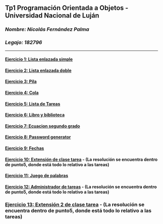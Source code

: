 ## Tp1 Programación Orientada a Objetos - Universidad Nacional de Luján

### ***Nombre: Nicolás Fernández Palma***
### ***Legajo: 182796***

---

#### [Ejercicio 1: Lista enlazada simple](https://github.com/nicofpalma/Tp1-POO/tree/main/Tp1/src/ar/edu/unlu/poo/punto1)

#### [Ejercicio 2: Lista enlazada doble](https://github.com/nicofpalma/Tp1-POO/tree/main/Tp1/src/ar/edu/unlu/poo/punto2)

#### [Ejercicio 3: Pila](https://github.com/nicofpalma/Tp1-POO/tree/main/Tp1/src/ar/edu/unlu/poo/punto3)

#### [Ejercicio 4: Cola](https://github.com/nicofpalma/Tp1-POO/tree/main/Tp1/src/ar/edu/unlu/poo/punto4)

#### [Ejercicio 5: Lista de Tareas](https://github.com/nicofpalma/Tp1-POO/tree/main/Tp1/src/ar/edu/unlu/poo/punto5)


#### [Ejercicio 6: Libro y biblioteca](https://github.com/nicofpalma/Tp1-POO/tree/main/Tp1/src/ar/edu/unlu/poo/punto6)

#### [Ejercicio 7: Ecuacion segundo grado](https://github.com/nicofpalma/Tp1-POO/tree/main/Tp1/src/ar/edu/unlu/poo/punto7)

#### [Ejercicio 8: Password generator](https://github.com/nicofpalma/Tp1-POO/tree/main/Tp1/src/ar/edu/unlu/poo/punto8)

#### [Ejercicio 9: Fechas](https://github.com/nicofpalma/Tp1-POO/tree/main/Tp1/src/ar/edu/unlu/poo/punto9)

#### [Ejercicio 10: Extensión de clase tarea](https://github.com/nicofpalma/Tp1-POO/tree/main/Tp1/src/ar/edu/unlu/poo/punto5) - (La resolución se encuentra dentro de punto5, donde está todo lo relativo a las tareas)

#### [Ejercicio 11: Juego de palabras](https://github.com/nicofpalma/Tp1-POO/tree/main/Tp1/src/ar/edu/unlu/poo/punto11)

#### [Ejercicio 12: Administrador de tareas](https://github.com/nicofpalma/Tp1-POO/tree/main/Tp1/src/ar/edu/unlu/poo/punto5) - (La resolución se encuentra dentro de punto5, donde está todo lo relativo a las tareas)

### [Ejercicio 13: Extensión 2 de clase tarea](https://github.com/nicofpalma/Tp1-POO/tree/main/Tp1/src/ar/edu/unlu/poo/punto5) - (La resolución se encuentra dentro de punto5, donde está todo lo relativo a las tareas)
